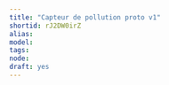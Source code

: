 ```yaml
---
title: "Capteur de pollution proto v1"
shortid: rJ2DW0irZ
alias: 
model: 
tags: 
node: 
draft: yes
--- 
```

 